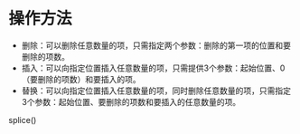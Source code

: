 # 操作方法

* 删除：可以删除任意数量的项，只需指定两个参数：删除的第一项的位置和要删除的项数。
* 插入：可以向指定位置插入任意数量的项，只需提供3个参数：起始位置、0（要删除的项数）和要插入的项。
* 替换：可以向指定位置插入任意数量的项，同时删除任意数量的项，只需指定3个参数：起始位置、要删除的项数和要插入的任意数量的项。

splice\(\)

